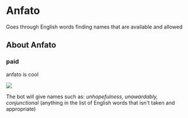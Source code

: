 # Anfato
Goes through English words finding names that are available and allowed


## About Anfato

### paid
anfato is cool

<img src="https://hissquare.is-from.space/image_2022-04-16_130134537.png">

The bot will give names such as: *unhopefulness, unawardably, conjunctional* (anything in the list of English words that isn't taken and appropriate)
